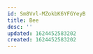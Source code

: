 ```yaml
---
id: Sm8Vvl-MZokbK6YFGYeyB
title: Bee
desc: ''
updated: 1624452583202
created: 1624452583202
---
```


